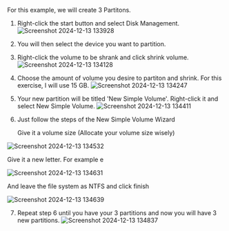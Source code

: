 For this example, we will create 3 Partitons.

1. Right-click the start button and select Disk Management.
![Screenshot 2024-12-13 133928](https://github.com/user-attachments/assets/ced5be99-e9a9-4353-a7ef-03523cb3eb35)
2. You will then select the device you want to partition.

3. Right-click the volume to be shrank and click shrink volume. 
![Screenshot 2024-12-13 134128](https://github.com/user-attachments/assets/8cc3ba12-5841-49ff-8099-093e70fcf913)
4. Choose the amount of volume you desire to partiton and shrink. For this exercise, I will use 15 GB.
![Screenshot 2024-12-13 134247](https://github.com/user-attachments/assets/f3526a12-163e-4f7d-b4c3-5ae851123fc9)
5. Your new partition will be titled 'New Simple Volume'. Right-click it and select New Simple Volume.
![Screenshot 2024-12-13 134411](https://github.com/user-attachments/assets/8d8f43b7-facf-49dc-aa8f-ae106469aa45)
6. Just follow the steps of the New Simple Volume Wizard


   Give it a volume size (Allocate your volume size wisely)
   
![Screenshot 2024-12-13 134532](https://github.com/user-attachments/assets/81997255-a123-4e5c-be71-0543217abdd4)
   
   Give it a new letter. For example e
   
![Screenshot 2024-12-13 134631](https://github.com/user-attachments/assets/9f41043b-3b78-48ae-9c25-a6b8921cc9dd)
  
   And leave the file system as NTFS and click finish
   
![Screenshot 2024-12-13 134639](https://github.com/user-attachments/assets/bada005b-e6a4-4d70-a86a-199dfc69051a)


7. Repeat step 6 until you have your 3 partitions and now you will have 3 new partitions.
![Screenshot 2024-12-13 134837](https://github.com/user-attachments/assets/f2e5e1ca-6af4-4b7c-a95b-f1e39a8f2860)
